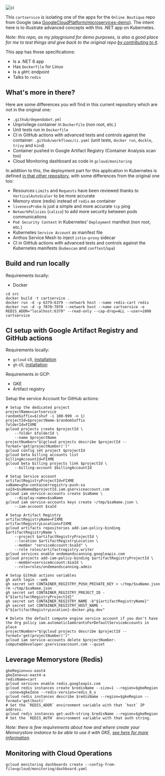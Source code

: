 ![ci](https://github.com/mathieu-benoit/cartservice/workflows/ci/badge.svg?branch=main)

This `cartservice` is isolating one of the apps for the `Online Boutique` repo from Google (aka [GoogleCloudPlatform/microservices-demo](https://github.com/GoogleCloudPlatform/microservices-demo)). The intent here is to illustrate advanced concepts with this .NET app on Kubernetes.

_Note: this repo, as my playground for demo purposes, is also a good place for me to test things and give back to the original repo [by contributing to it](https://github.com/GoogleCloudPlatform/microservices-demo/pulls?q=is%3Apr+author%3Amathieu-benoit)._

This app has those specifications:
- Is a .NET 6 app
- Has `Dockerfile` for Linux
- Is a `gRPC` endpoint
- Talks to `redis`

## What's more in there?

Here are some differences you will find in this current repository which are not in the original one:
- `.github/dependabot.yml`
- Unprivilege container in `Dockerfile` (non root, etc.)
- Unit tests run in `Dockerfile`
- CI in GitHub actions with advanced tests and controls against the container: `.github/workflows/ci.yaml` (unit tests, `docker run`, `dockle`, `trivy` and `kind`)
- Container pushed in Google Artifact Registry (Container Analysis scan too)
- Cloud Monitoring dashboard as code in `gcloud/monitoring`

In addition to this, the deployment part for this application in Kubernetes is defined [in that other repository](https://github.com/mathieu-benoit/my-kubernetes-deployments), with some differences from the original one too:
- Resources `Limits` and `Requests` have been reviewed thanks to `VerticalAutoScaler` to be more accurate
- Memory store (redis) instead of `redis` as container
- `livenessProbe` is just a simple and more accurate `tcp` ping
- `NetworkPolicies` (`calico`) to add more security between pods communications
- `Pod Security Context` in Kubernetes' `Deployment` manifest (non root, etc.)
- Kubernetes `Service Account` as manifest file
- Anthos Service Mesh to inject `istio-proxy` sidecar
- CI in GitHub actions with advanced tests and controls against the Kubernetes manifests (`kubescan` and `conftest`/`opa`)

## Build and run locally

Requirements locally:
- Docker

```
cd src
docker build -t cartservice .
docker run -d -p 6379:6379 --network host --name redis-cart redis
docker run -d -p 7070:7070 --network host --name cartservice -e REDIS_ADDR="localhost:6379" --read-only --cap-drop=ALL --user=1000 cartservice
```

## CI setup with Google Artifact Registry and GitHub actions

Requirements locally:
- `gcloud` cli, [installation](https://cloud.google.com/sdk/docs/install)
- `gh` cli, [installation](https://github.com/cli/cli#installation)

Requirements in GCP:
- GKE
- Artifact registry

Setup the service Account for GitHub actions:
```
# Setup the dedicated project
projectName=cartservice
randomSuffix=$(shuf -i 100-999 -n 1)
projectId=$projectName-$randomSuffix
folderId=FIXME
gcloud projects create $projectId \
    --folder $folderId \
    --name $projectName
projectNumber="$(gcloud projects describe $projectId --format='get(projectNumber)')"
gcloud config set project $projectId
gcloud beta billing accounts list
billingAccountId=FIXME
gcloud beta billing projects link $projectId \
    --billing-account $billingAccountId

# Setup Service account
artifactRegistryProjectId=FIXME
saName=gha-containerregistry-push-sa
saId=$saName@$projectId.iam.gserviceaccount.com
gcloud iam service-accounts create $saName \
    --display-name=$saName
gcloud iam service-accounts keys create ~/tmp/$saName.json \
    --iam-account $saId

# Setup Artifact Registry
artifactRegistryName=FIXME
artifactRegistryLocation=FIXME
gcloud artifacts repositories add-iam-policy-binding $artifactRegistryName \
    --project $artifactRegistryProjectId \
    --location $artifactRegistryLocation \
    --member "serviceAccount:$saId" \
    --role roles/artifactregistry.writer
gcloud services enable ondemandscanning.googleapis.com
gcloud projects add-iam-policy-binding $artifactRegistryProjectId \
    --member=serviceAccount:$saId \
    --role=roles/ondemandscanning.admin

# Setup GitHub actions variables
gh auth login --web
gh secret set CONTAINER_REGISTRY_PUSH_PRIVATE_KEY < ~/tmp/$saName.json
rm ~/tmp/$saName.json
gh secret set CONTAINER_REGISTRY_PROJECT_ID -b"${artifactRegistryProjectId}"
gh secret set CONTAINER_REGISTRY_NAME -b"${artifactRegistryName}"
gh secret set CONTAINER_REGISTRY_HOST_NAME -b"${artifactRegistryLocation}-docker.pkg.dev"

# Delete the default compute engine service account if you don't have the Org policy iam.automaticIamGrantsForDefaultServiceAccounts in place
projectNumber="$(gcloud projects describe $projectId --format='get(projectNumber)')"
gcloud iam service-accounts delete $projectNumber-compute@developer.gserviceaccount.com --quiet
```

## Leverage Memorystore (Redis)

```
gkeRegion=us-east4
gkeZone=us-east4-a
redisName=cart
gcloud services enable redis.googleapis.com
gcloud redis instances create $redisName --size=1 --region=$gkeRegion --zone=$gkeZone --redis-version=redis_6_x
gcloud redis instances describe $redisName --region=$gkeRegion --format='get(host)'
# Set the `REDIS_ADDR` environment variable with that `host` IP address.
gcloud redis instances get-auth-string $redisName --region=$gkeRegion
# Set the `REDIS_AUTH` environment variable with that auth string.
```

_Note: there is few requirements about how and where create your Memorystore instance to be able to use it with GKE, [see here for more information](https://cloud.google.com/memorystore/docs/redis/connect-redis-instance-gke)._

## Monitoring with Cloud Operations

```
gcloud monitoring dashboards create --config-from-file=gcloud/monitoring/dashboard.yaml
```
